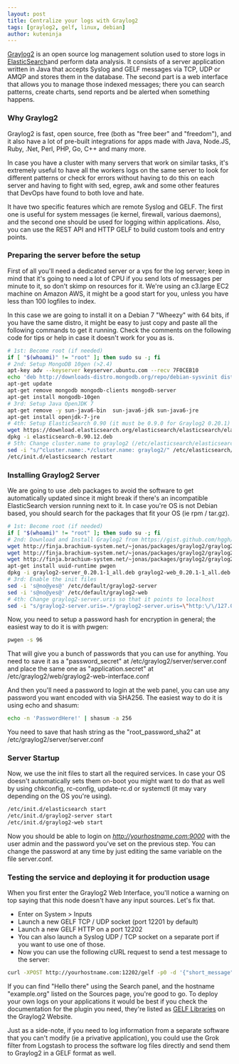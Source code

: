```yaml
---
layout: post
title: Centralize your logs with Graylog2
tags: [graylog2, gelf, linux, debian]
author: kuteninja
---
```


[Graylog2](http://graylog2.org/) is an open source log management solution used to store logs in [ElasticSearch](http://www.elasticsearch.org/)and perform data analysis. It consists of a server application written in Java that accepts Syslog and GELF messages via TCP, UDP or AMQP and stores them in the database. The second part is a web interface that allows you to manage those indexed messages; there you can search patterns, create charts, send reports and be alerted when something happens.


### Why Graylog2

Graylog2 is fast, open source, free (both as "free beer" and "freedom"), and it also have a lot of pre-built integrations for apps made with Java, Node.JS, Ruby, .Net, Perl, PHP, Go, C++ and many more.

In case you have a cluster with many servers that work on similar tasks, it's extremely useful to have all the workers logs on the same server to look for different patterns or check for errors without having to do this on each server and having to fight with sed, egrep, awk and some other features that DevOps have found to both love and hate.

It have two specific features which are remote Syslog and GELF. The first one is useful for system messages (ie kernel, firewall, various daemons), and the second one should be used for logging within applications. Also, you can use the REST API and HTTP GELF to build custom tools and entry points.


### Preparing the server before the setup

First of all you'll need a dedicated server or a vps for the log server; keep in mind that it's going to need a lot of CPU if you send lots of messages per minute to it, so don't skimp on resources for it. We're using an c3.large EC2 machine on Amazon AWS, it might be a good start for you, unless you have less than 100 logfiles to index.

In this case we are going to install it on a Debian 7 "Wheezy" with 64 bits, if you have the same distro, it might be easy to just copy and paste all the following commands to get it running. Check the comments on the following code for tips or help in case it doesn't work for you as is.

```bash
# 1st: Become root (if needed)
if [ "$(whoami)" != "root" ]; then sudo su -; fi
# 2nd: Setup MongoDB 10gen (>2.4)
apt-key adv --keyserver keyserver.ubuntu.com --recv 7F0CEB10
echo 'deb http://downloads-distro.mongodb.org/repo/debian-sysvinit dist 10gen' | sudo tee /etc/apt/sources.list.d/mongodb.list
apt-get update
apt-get remove mongodb mongodb-clients mongodb-server
apt-get install mongodb-10gen
# 3rd: Setup Java OpenJDK 7
apt-get remove -y sun-java6-bin  sun-java6-jdk sun-java6-jre
apt-get install openjdk-7-jre
# 4th: Setup ElasticSearch 0.90 (it must be 0.9.0 for Graylog2 0.20.1)
wget https://download.elasticsearch.org/elasticsearch/elasticsearch/elasticsearch-0.90.12.deb
dpkg -i elasticsearch-0.90.12.deb
# 5th: Change cluster.name to graylog2 (/etc/elasticsearch/elasticsearch.yml) and restart
sed -i "s/^cluster.name:.*/cluster.name: graylog2/" /etc/elasticsearch/elasticsearch.yml
/etc/init.d/elasticsearch restart
```

### Installing Graylog2 Server

We are going to use .deb packages to avoid the software to get automatically updated since it might break if there's an incompatible ElasticSearch version running next to it. In case you're OS is not Debian based, you should search for the packages that fit your OS (ie rpm / tar.gz).

```bash
# 1st: Become root (if needed)
if [ "$(whoami)" != "root" ]; then sudo su -; fi
# 2nd: Download and Install Graylog2 from https://gist.github.com/hggh/7492598
wget http://finja.brachium-system.net/~jonas/packages/graylog2/graylog2-server_0.20.1-1_all.deb
wget http://finja.brachium-system.net/~jonas/packages/graylog2/graylog2-stream-dashboard_0.90.0-1_all.deb
wget http://finja.brachium-system.net/~jonas/packages/graylog2/graylog2-web_0.20.1-1_all.deb
apt-get install uuid-runtime pwgen
dpkg -i graylog2-server_0.20.1-1_all.deb graylog2-web_0.20.1-1_all.deb graylog2-stream-dashboard_0.90.0-1_all.deb
# 3rd: Enable the init files
sed -i 's@no@yes@' /etc/default/graylog2-server
sed -i 's@no@yes@' /etc/default/graylog2-web
# 4th: Change graylog2-server.uris so that it points to localhost
sed -i "s/graylog2-server.uris=.*/graylog2-server.uris=\"http:\/\/127.0.0.1:12900\/\" /etc/graylog2/web/graylog2-web-interface.conf
```

Now, you need to setup a password hash for encryption in general; the easiest way to do it is with pwgen:

```bash 
pwgen -s 96 
```

That will give you a bunch of passwords that you can use for anything. You need to save it as a "password_secret" at /etc/graylog2/server/server.conf and place the same one as "application.secret" at /etc/graylog2/web/graylog2-web-interface.conf

And then you'll need a password to login at the web panel, you can use any password you want encoded with via SHA256. The easiest way to do it is using echo and shasum:

```bash
echo -n 'PasswordHere!' | shasum -a 256
```

You need to save that hash string as the "root_password_sha2" at /etc/graylog2/server/server.conf


### Server Startup

Now, we use the init files to start all the required services. In case your OS doesn't automatically sets them on-boot you might want to do that as well by using chkconfig, rc-config, update-rc.d or systemctl (it may vary depending on the OS you're using).

```bash
/etc/init.d/elasticsearch start
/etc/init.d/graylog2-server start
/etc/init.d/graylog2-web start
```

Now you should be able to login on *http://yourhostname.com:9000* with the user admin and the password you've set on the previous step. You can change the password at any time by just editing the same variable on the file server.conf.


### Testing the service and deploying it for production usage

When you first enter the Graylog2 Web Interface, you'll notice a warning on top saying that this node doesn't have any input sources. Let's fix that.

* Enter on System > Inputs
* Launch a new GELF TCP / UDP socket (port 12201 by default)
* Launch a new GELF HTTP on a port 12202
* You can also launch a Syslog UDP / TCP socket on a separate port if you want to use one of those.
* Now you can use the following cURL request to send a test message to the server:

```bash
curl -XPOST http://yourhostname.com:12202/gelf -p0 -d '{"short_message":"Hello there", "host":"example.org", "facility":"test", "_foo":"bar"}'
```

If you can find "Hello there" using the Search panel, and the hostname "example.org" listed on the Sources page, you're good to go. To deploy your own logs on your applications it would be best if you check the documentation for the plugin you need, they're listed as [GELF Libraries](http://graylog2.org/gelf#libraries) on the Graylog2 Website. 

Just as a side-note, if you need to log information from a separate software that you can't modify (ie a privative application), you could use the Grok filter from Logstash to process the software log files directly and send them to Graylog2 in a GELF format as well.